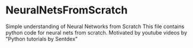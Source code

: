 # NeuralNetsFromScratch
Simple understanding of Neural Networks from Scratch
This file contains python code for neural nets from scratch. Motivated by youtube videos by "Python tutorials by Sentdex"
